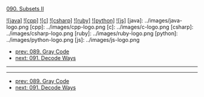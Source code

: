 [090. Subsets II](https://leetcode.com/problems/subsets-ii/)

[![java]](../java/090-subsets-ii.md)
[![cpp]](../cpp/090-subsets-ii.md)
[![c]](../c/090-subsets-ii.md)
[![csharp]](../csharp/090-subsets-ii.md)
[![ruby]](../ruby/090-subsets-ii.md)
[![python]](../python/090-subsets-ii.md)
[![js]](../js/090-subsets-ii.md)
[java]: ../images/java-logo.png
[cpp]: ../images/cpp-logo.png
[c]: ../images/c-logo.png
[csharp]: ../images/csharp-logo.png
[ruby]: ../images/ruby-logo.png
[python]: ../images/python-logo.png
[js]: ../images/js-logo.png

- [prev: 089. Gray Code](089-gray-code.md)
- [next: 091. Decode Ways](091-decode-ways.md)

---



---

- [prev: 089. Gray Code](089-gray-code.md)
- [next: 091. Decode Ways](091-decode-ways.md)
